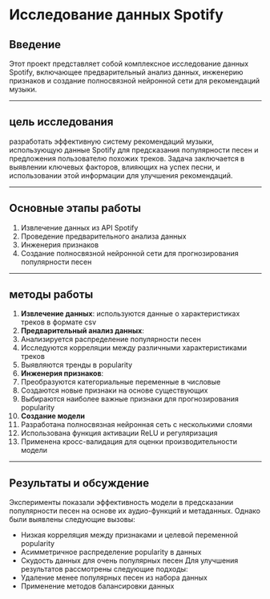 # Исследование данных Spotify
## Введение
Этот проект представляет собой комплексное исследование данных Spotify, включающее предварительный анализ данных, инженерию признаков и создание полносвязной нейронной сети для рекомендаций музыки. 

---

## цель исследования
разработать эффективную систему рекомендаций музыки, использующую данные Spotify для предсказания популярности песен и предложения пользователю похожих треков. Задача заключается в выявлении ключевых факторов, влияющих на успех песни, и использовании этой информации для улучшения рекомендаций.

---

## Основные этапы работы
1. Извлечение данных из API Spotify
2. Проведение предварительного анализа данных
3. Инженерия признаков
4. Создание полносвязной нейронной сети для прогнозирования популярности песен

---

## методы работы
1. **Извлечение данных**: используются данные о характеристиках треков в формате csv
2. **Предварительный анализ данных**:
  1. Анализируется распределение популярности песен
  2. Исследуются корреляции между различными характеристиками треков
  3. Выявляются тренды в popularity
3. **Инженерия признаков**:
  1. Преобразуются категориальные переменные в числовые
  2. Создаются новые признаки на основе существующих
  3. Выбираются наиболее важные признаки для прогнозирования popularity
4. **Создание модели**
  1. Разработана полносвязная нейронная сеть с несколькими слоями
  2. Использована функция активации ReLU и регуляризация
  3. Применена кросс-валидация для оценки производительности модели

---
## Результаты и обсуждение

Эксперименты показали эффективность модели в предсказании популярности песен на основе их аудио-функций и метаданных. Однако были выявлены следующие вызовы:
- Низкая корреляция между признаками и целевой переменной popularity
- Асимметричное распределение popularity в данных
- Скудость данных для очень популярных песен
Для улучшения результатов рассмотрены следующие подходы:
- Удаление менее популярных песен из набора данных
- Применение методов балансировки данных


